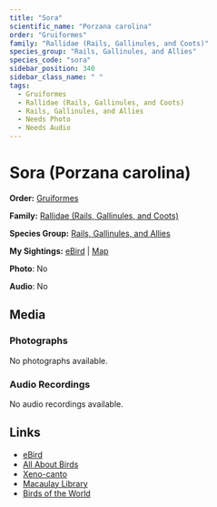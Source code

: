 ```yaml
---
title: "Sora"
scientific_name: "Porzana carolina"
order: "Gruiformes"
family: "Rallidae (Rails, Gallinules, and Coots)"
species_group: "Rails, Gallinules, and Allies"
species_code: "sora"
sidebar_position: 340
sidebar_class_name: " "
tags: 
  - Gruiformes
  - Rallidae (Rails, Gallinules, and Coots)
  - Rails, Gallinules, and Allies
  - Needs Photo
  - Needs Audio
---
```


# Sora (Porzana carolina)

**Order:** [Gruiformes](/tags/gruiformes)

**Family:** [Rallidae (Rails, Gallinules, and Coots)](/tags/rallidae-rails-gallinules-and-coots)

**Species Group:** [Rails, Gallinules, and Allies](/tags/rails-gallinules-and-allies)

**My Sightings:** [eBird](https://ebird.org/lifelist?r=world&time=life&spp=sora) | [Map](/map?species_code=sora)

**Photo**: No 

**Audio**: No

## Media
### Photographs
No photographs available.

### Audio Recordings
No audio recordings available.

## Links
* [eBird](https://ebird.org/species/sora) 
* [All About Birds](https://www.allaboutbirds.org/guide/sora) 
* [Xeno-canto](https://www.xeno-canto.org/species/porzana-carolina) 
* [Macaulay Library](https://search.macaulaylibrary.org/catalog?taxonCode=sora&sort=rating_rank_desc)
* [Birds of the World](https://birdsoftheworld.org/bow/species/sora)
